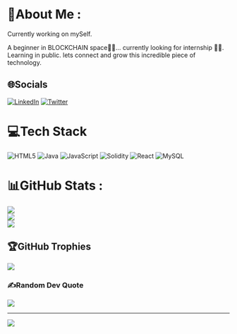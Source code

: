 # 💫About Me :
Currently working on mySelf.

A beginner in BLOCKCHAIN space👨‍🎓...
currently looking for internship 👨‍💻. 
Learning in public.
lets connect and grow this incredible piece of technology.

## 🌐Socials
[![LinkedIn](https://img.shields.io/badge/LinkedIn-%230077B5.svg?logo=linkedin&logoColor=white)](https://linkedin.com/in/https://www.linkedin.com/in/tushar-goswami-1b1749282) [![Twitter](https://img.shields.io/badge/Twitter-%231DA1F2.svg?logo=Twitter&logoColor=white)](https://twitter.com/t_u_s_h_a_r____) 

# 💻Tech Stack
![HTML5](https://img.shields.io/badge/html5-%23E34F26.svg?style=for-the-badge&logo=html5&logoColor=white) ![Java](https://img.shields.io/badge/java-%23ED8B00.svg?style=for-the-badge&logo=java&logoColor=white) ![JavaScript](https://img.shields.io/badge/javascript-%23323330.svg?style=for-the-badge&logo=javascript&logoColor=%23F7DF1E) ![Solidity](https://img.shields.io/badge/Solidity-%23363636.svg?style=for-the-badge&logo=solidity&logoColor=white) ![React](https://img.shields.io/badge/react-%2320232a.svg?style=for-the-badge&logo=react&logoColor=%2361DAFB) ![MySQL](https://img.shields.io/badge/mysql-%2300f.svg?style=for-the-badge&logo=mysql&logoColor=white)
# 📊GitHub Stats :
![](https://github-readme-stats.vercel.app/api?username=its-TSR&theme=highcontrast&hide_border=true&include_all_commits=false&count_private=false)<br/>
![](https://github-readme-streak-stats.herokuapp.com/?user=its-TSR&theme=highcontrast&hide_border=true)<br/>
![](https://github-readme-stats.vercel.app/api/top-langs/?username=its-TSR&theme=highcontrast&hide_border=true&include_all_commits=false&count_private=false&layout=compact)

## 🏆GitHub Trophies
![](https://github-trophies.vercel.app/?username=its-TSR&theme=radical&no-frame=false&no-bg=false&margin-w=4)

### ✍️Random Dev Quote
![](https://quotes-github-readme.vercel.app/api?type=horizontal&theme=light)

---
[![](https://visitcount.itsvg.in/api?id=its-TSR&icon=0&color=12)](https://visitcount.itsvg.in)
